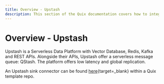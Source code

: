 ```yaml
---
title: Overview - Upstash
description: This section of the Quix documentation covers how to integrate Upstash with Quix.
---
```


# Overview - Upstash

Upstash is a Serverless Data Platform with Vector Database, Redis, Kafka and REST APIs. Alongside their APIs, Upstash offer a serverless message queue: QStash. The platform offers low latency and global replication.

An Upstash sink connector can be found [here](https://github.com/quixio/template-vector-ingestion-weaviate){target=_blank} within a Quix template repo.